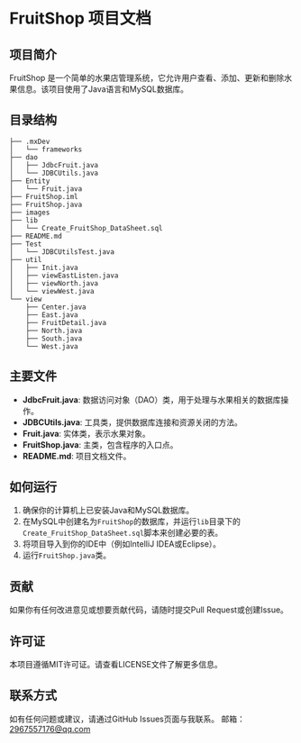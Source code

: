 # FruitShop 项目文档

## 项目简介

FruitShop 是一个简单的水果店管理系统，它允许用户查看、添加、更新和删除水果信息。该项目使用了Java语言和MySQL数据库。

## 目录结构

```
├── .mxDev
│   └── frameworks
├── dao
│   ├── JdbcFruit.java
│   └── JDBCUtils.java
├── Entity
│   └── Fruit.java
├── FruitShop.iml
├── FruitShop.java
├── images
├── lib
│   └── Create_FruitShop_DataSheet.sql
├── README.md
├── Test
│   └── JDBCUtilsTest.java
├── util
│   ├── Init.java
│   ├── viewEastListen.java
│   ├── viewNorth.java
│   └── viewWest.java
└── view
    ├── Center.java
    ├── East.java
    ├── FruitDetail.java
    ├── North.java
    ├── South.java
    └── West.java
```

## 主要文件

- **JdbcFruit.java**: 数据访问对象（DAO）类，用于处理与水果相关的数据库操作。
- **JDBCUtils.java**: 工具类，提供数据库连接和资源关闭的方法。
- **Fruit.java**: 实体类，表示水果对象。
- **FruitShop.java**: 主类，包含程序的入口点。
- **README.md**: 项目文档文件。

## 如何运行

1. 确保你的计算机上已安装Java和MySQL数据库。
2. 在MySQL中创建名为`FruitShop`的数据库，并运行`lib`目录下的`Create_FruitShop_DataSheet.sql`脚本来创建必要的表。
3. 将项目导入到你的IDE中（例如IntelliJ IDEA或Eclipse）。
4. 运行`FruitShop.java`类。

## 贡献

如果你有任何改进意见或想要贡献代码，请随时提交Pull Request或创建Issue。

## 许可证

本项目遵循MIT许可证。请查看LICENSE文件了解更多信息。

## 联系方式

如有任何问题或建议，请通过GitHub Issues页面与我联系。
邮箱：2967557176@qq.com
